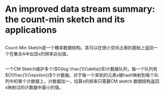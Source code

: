 # An improved data stream summary: the count-min sketch and its applications
## 
Count-Min Sketch是一个概率数据结构。其可以在很小空间占用的基础上返回一个在集合A中出现x的频率近似值。
## 
一个CM Sketch维护多个($O(log \frac{1}{\delta})$)计数器队列，每一个队列有$O(\frac{1}{\epsilon})$个计数器。对于每一个来到的元素x被hash映射到每个队列中的某个计数器上，计数器加一，估算x的频率只需要CM sketch 数据结构返回x映射过的计数器中最小的值。